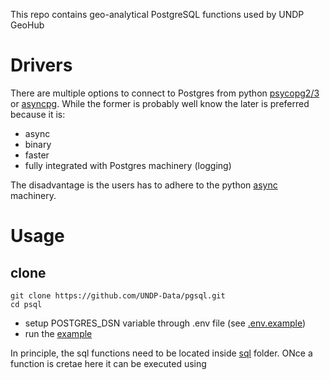 This repo contains geo-analytical PostgreSQL functions used by UNDP GeoHub
# Drivers
There are multiple options to connect to Postgres from python [psycopg2/3](https://www.psycopg.org/)
or [asyncpg](https://github.com/MagicStack/asyncpg). While the former is probably well know the 
later is preferred because it is:

- async
- binary
- faster
- fully integrated with Postgres machinery (logging)

The disadvantage is the users has to adhere to the python [async](https://docs.python.org/3/library/asyncio.html) machinery.

# Usage

## clone
```commandline
git clone https://github.com/UNDP-Data/pgsql.git
cd psql
```

- setup POSTGRES_DSN variable through .env file (see [.env.example](.env.example))
- run the [example](./src/geohubsql/example.py)

In principle, the sql functions need to be located inside [sql](./src/geohubsql/sql) folder.
ONce a function is cretae here it can be executed using 





